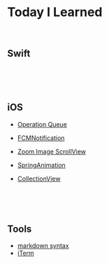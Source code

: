 # Today I Learned

<br/>



## Swift

<br/>

<br/>

<br/>

## iOS

- [Operation Queue](https://github.com/loveapplepi/TIL/tree/master/iOS/OperationQueue)

- [FCMNotification](https://github.com/loveapplepi/TIL/blob/master/iOS/FCMNoti/FCMNotification.md)

- [Zoom Image ScrollView](https://github.com/loveapplepi/TIL/tree/master/iOS/ImageScrollView)

- [SpringAnimation](https://github.com/loveapplepi/TIL/tree/master/iOS/SpringAnimationTutorial)

- [CollectionView](https://github.com/loveapplepi/TIL/tree/master/iOS/CollectionViewInTableView)

  

<br/>

<br/>

<br/>

## Tools

- [markdown syntax](https://github.com/loveapplepi/TIL/blob/master/Tools/markdownSyntax.md)
- [iTerm](https://github.com/loveapplepi/TIL/blob/master/Tools/iTerm.md)

<br/>

<br/>

<br/>



